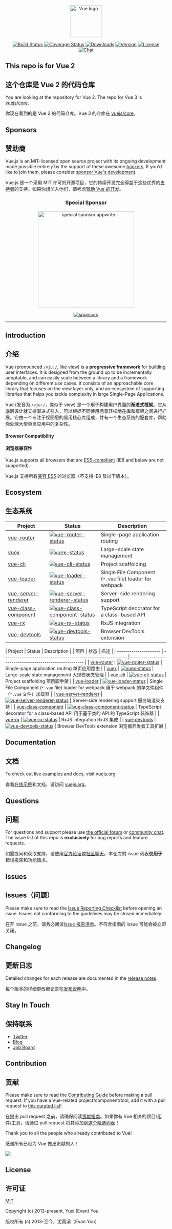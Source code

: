 <p align="center"><a href="https://vuejs.org" target="_blank" rel="noopener noreferrer"><img width="100" src="https://vuejs.org/images/logo.png" alt="Vue logo"></a></p>

<p align="center">
  <a href="https://circleci.com/gh/vuejs/vue/tree/dev"><img src="https://img.shields.io/circleci/project/github/vuejs/vue/dev.svg?sanitize=true" alt="Build Status"></a>
  <a href="https://codecov.io/github/vuejs/vue?branch=dev"><img src="https://img.shields.io/codecov/c/github/vuejs/vue/dev.svg?sanitize=true" alt="Coverage Status"></a>
  <a href="https://npmcharts.com/compare/vue?minimal=true"><img src="https://img.shields.io/npm/dm/vue.svg?sanitize=true" alt="Downloads"></a>
  <a href="https://www.npmjs.com/package/vue"><img src="https://img.shields.io/npm/v/vue.svg?sanitize=true" alt="Version"></a>
  <a href="https://www.npmjs.com/package/vue"><img src="https://img.shields.io/npm/l/vue.svg?sanitize=true" alt="License"></a>
  <a href="https://chat.vuejs.org/"><img src="https://img.shields.io/badge/chat-on%20discord-7289da.svg?sanitize=true" alt="Chat"></a>
</p>

## This repo is for Vue 2
## 这个仓库是 Vue 2 的代码仓库

You are looking at the repository for Vue 2. The repo for Vue 3 is [vuejs/core](https://github.com/vuejs/core).

你现在看到的是 Vue 2 的代码仓库。Vue 3 的仓库在 [vuejs/core](https://github.com/vuejs/core)。

## Sponsors
## 赞助商

Vue.js is an MIT-licensed open source project with its ongoing development made possible entirely by the support of these awesome [backers](https://github.com/vuejs/core/blob/main/BACKERS.md). If you'd like to join them, please consider [ sponsor Vue's development](https://vuejs.org/sponsor/).

Vue.js 是一个采用 MIT 许可的开源项目，它的持续开发完全得益于这些优秀的[支持者](https://github.com/vuejs/core/blob/main/BACKERS.md)的支持。如果你想加入他们，请考虑[赞助 Vue 的开发](https://vuejs.org/sponsor/)。

<p align="center">
  <h3 align="center">Special Sponsor</h3>
</p>

<p align="center">
  <a target="_blank" href="https://github.com/appwrite/appwrite">
  <img alt="special sponsor appwrite" src="https://sponsors.vuejs.org/images/appwrite.svg" width="300">
  </a>
</p>

<p align="center">
  <a target="_blank" href="https://vuejs.org/sponsor/">
    <img alt="sponsors" src="https://sponsors.vuejs.org/sponsors.svg?v3">
  </a>
</p>

---

## Introduction
## 介绍

Vue (pronounced `/vjuː/`, like view) is a **progressive framework** for building user interfaces. It is designed from the ground up to be incrementally adoptable, and can easily scale between a library and a framework depending on different use cases. It consists of an approachable core library that focuses on the view layer only, and an ecosystem of supporting libraries that helps you tackle complexity in large Single-Page Applications.

Vue (发音为 `/vjuː/`，类似于 view) 是一个用于构建用户界面的**渐进式框架**。它从底层设计就支持渐进式引入，可以根据不同使用场景轻松地在库和框架之间进行扩展。它由一个专注于视图层的易用核心库组成，并有一个生态系统的配套库，帮助你处理大型单页应用中的复杂性。

#### Browser Compatibility
#### 浏览器兼容性
Vue.js supports all browsers that are [ES5-compliant](https://kangax.github.io/compat-table/es5/) (IE8 and below are not supported).

Vue.js 支持所有[兼容 ES5](https://kangax.github.io/compat-table/es5/) 的浏览器（不支持 IE8 及以下版本）。

## Ecosystem
## 生态系统

| Project               | Status                                                       | Description                                             |
| --------------------- | ------------------------------------------------------------ | ------------------------------------------------------- |
| [vue-router]          | [![vue-router-status]][vue-router-package]                   | Single-page application routing                         |
| [vuex]                | [![vuex-status]][vuex-package]                               | Large-scale state management                            |
| [vue-cli]             | [![vue-cli-status]][vue-cli-package]                         | Project scaffolding                                     |
| [vue-loader]          | [![vue-loader-status]][vue-loader-package]                   | Single File Component (`*.vue` file) loader for webpack |
| [vue-server-renderer] | [![vue-server-renderer-status]][vue-server-renderer-package] | Server-side rendering support                           |
| [vue-class-component] | [![vue-class-component-status]][vue-class-component-package] | TypeScript decorator for a class-based API              |
| [vue-rx]              | [![vue-rx-status]][vue-rx-package]                           | RxJS integration                                        |
| [vue-devtools]        | [![vue-devtools-status]][vue-devtools-package]               | Browser DevTools extension                              |


| Project | Status | Description |
| 项目 | 状态 | 描述 |
| --------------------- | ------------------------------------------------------------ | ------------------------------------------------------- |
| [vue-router] | [![vue-router-status]][vue-router-package] | Single-page application routing 单页应用路由 |
| [vuex] | [![vuex-status]][vuex-package] | Large-scale state management 大规模状态管理 |
| [vue-cli] | [![vue-cli-status]][vue-cli-package] | Project scaffolding 项目脚手架 |
| [vue-loader] | [![vue-loader-status]][vue-loader-package] | Single File Component (`*.vue` file) loader for webpack 用于 webpack 的单文件组件（`*.vue` 文件）加载器 |
| [vue-server-renderer] | [![vue-server-renderer-status]][vue-server-renderer-package] | Server-side rendering support 服务端渲染支持 |
| [vue-class-component] | [![vue-class-component-status]][vue-class-component-package] | TypeScript decorator for a class-based API 用于基于类的 API 的 TypeScript 装饰器 |
| [vue-rx] | [![vue-rx-status]][vue-rx-package] | RxJS integration RxJS 集成 |
| [vue-devtools] | [![vue-devtools-status]][vue-devtools-package] | Browser DevTools extension 浏览器开发者工具扩展 |



[vue-router]: https://github.com/vuejs/vue-router
[vuex]: https://github.com/vuejs/vuex
[vue-cli]: https://github.com/vuejs/vue-cli
[vue-loader]: https://github.com/vuejs/vue-loader
[vue-server-renderer]: https://github.com/vuejs/vue/tree/dev/packages/vue-server-renderer
[vue-class-component]: https://github.com/vuejs/vue-class-component
[vue-rx]: https://github.com/vuejs/vue-rx
[vue-devtools]: https://github.com/vuejs/vue-devtools
[vue-router-status]: https://img.shields.io/npm/v/vue-router.svg
[vuex-status]: https://img.shields.io/npm/v/vuex.svg
[vue-cli-status]: https://img.shields.io/npm/v/@vue/cli.svg
[vue-loader-status]: https://img.shields.io/npm/v/vue-loader.svg
[vue-server-renderer-status]: https://img.shields.io/npm/v/vue-server-renderer.svg
[vue-class-component-status]: https://img.shields.io/npm/v/vue-class-component.svg
[vue-rx-status]: https://img.shields.io/npm/v/vue-rx.svg
[vue-devtools-status]: https://img.shields.io/chrome-web-store/v/nhdogjmejiglipccpnnnanhbledajbpd.svg
[vue-router-package]: https://npmjs.com/package/vue-router
[vuex-package]: https://npmjs.com/package/vuex
[vue-cli-package]: https://npmjs.com/package/@vue/cli
[vue-loader-package]: https://npmjs.com/package/vue-loader
[vue-server-renderer-package]: https://npmjs.com/package/vue-server-renderer
[vue-class-component-package]: https://npmjs.com/package/vue-class-component
[vue-rx-package]: https://npmjs.com/package/vue-rx
[vue-devtools-package]: https://chrome.google.com/webstore/detail/vuejs-devtools/nhdogjmejiglipccpnnnanhbledajbpd

## Documentation
## 文档

To check out [live examples](https://v2.vuejs.org/v2/examples/) and docs, visit [vuejs.org](https://v2.vuejs.org).

查看[在线示例](https://v2.vuejs.org/v2/examples/)和文档，请访问 [vuejs.org](https://v2.vuejs.org)。

## Questions
## 问题

For questions and support please use [the official forum](https://forum.vuejs.org) or [community chat](https://chat.vuejs.org/). The issue list of this repo is **exclusively** for bug reports and feature requests.

如需提问和获取支持，请使用[官方论坛](https://forum.vuejs.org)或[社区聊天](https://chat.vuejs.org/)。本仓库的 issue 列表**仅用于**错误报告和功能请求。

## Issues
## Issues（问题）

Please make sure to read the [Issue Reporting Checklist](https://github.com/vuejs/vue/blob/dev/.github/CONTRIBUTING.md#issue-reporting-guidelines) before opening an issue. Issues not conforming to the guidelines may be closed immediately.

在开 issue 之前，请务必阅读[Issue 报告清单](https://github.com/vuejs/vue/blob/dev/.github/CONTRIBUTING.md#issue-reporting-guidelines)。不符合指南的 issue 可能会被立即关闭。

## Changelog
## 更新日志

Detailed changes for each release are documented in the [release notes](https://github.com/vuejs/vue/releases).

每个版本的详细更改都记录在[发布说明](https://github.com/vuejs/vue/releases)中。

## Stay In Touch
## 保持联系


- [Twitter](https://twitter.com/vuejs)
- [Blog](https://medium.com/the-vue-point)
- [Job Board](https://vuejobs.com/?ref=vuejs)

## Contribution
## 贡献

Please make sure to read the [Contributing Guide](https://github.com/vuejs/vue/blob/dev/.github/CONTRIBUTING.md) before making a pull request. If you have a Vue-related project/component/tool, add it with a pull request to [this curated list](https://github.com/vuejs/awesome-vue)!

在提出 pull request 之前，请确保阅读[贡献指南](https://github.com/vuejs/vue/blob/dev/.github/CONTRIBUTING.md)。如果你有 Vue 相关的项目/组件/工具，请通过 pull request 将其添加到[这个精选列表](https://github.com/vuejs/awesome-vue)！

Thank you to all the people who already contributed to Vue!

感谢所有已经为 Vue 做出贡献的人！

<a href="https://github.com/vuejs/vue/graphs/contributors"><img src="https://opencollective.com/vuejs/contributors.svg?width=890" /></a>

## License
## 许可证

[MIT](https://opensource.org/licenses/MIT)

Copyright (c) 2013-present, Yuxi (Evan) You

版权所有 (c) 2013-至今，尤雨溪（Evan You）

